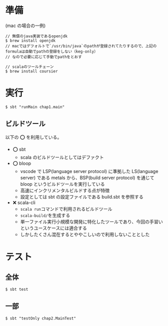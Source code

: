# 準備

(mac の場合の一例)

```
// 無償のjava実装であるopenjdk
$ brew install openjdk
// macではデフォルトで`/usr/bin/java`のpathが登録されてたりするので、上記のformulaは自動でpathの登録をしない（keg-only）
// なので必要に応じて手動でpathをとおす

// scalaのツールチェーン
$ brew install coursier
```

# 実行

```
$ sbt "runMain chap1.main"
```

## ビルドツール

以下の ⭕️ を利用している。

- ⭕️ sbt
  - scala のビルドツールとしてはデファクト
- ⭕️ bloop
  - vscode で LSP(language server protocol) に準拠した LS(language server) である metals から、BSP(build server protocol) を通じて bloop というビルドツールを実行している
  - 高速にインクリメンタルビルドする点が特徴
  - 設定としては sbt の設定ファイルである build.sbt を参照する
- ❌️ scala-cli
  - `scala run`コマンドで利用されるビルドツール
  - `scala-build/`を生成する
  - 単一ファイル実行小規模な開発に特化したツールであり、今回の手習いというユースケースには適合する
  - しかしたくさん混在するとややこしいので利用しないこととした

# テスト

## 全体

```
$ sbt test
```

## 一部

```
$ sbt "testOnly chap2.MainTest"
```
